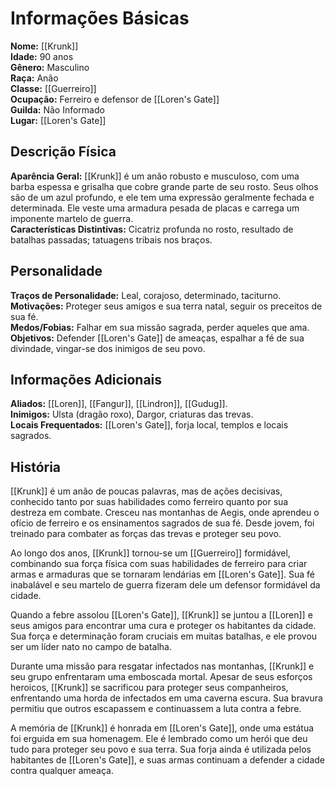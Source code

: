 # Informações Básicas
**Nome:** [[Krunk]]  
**Idade:** 90 anos  
**Gênero:** Masculino  
**Raça:** Anão  
**Classe:** [[Guerreiro]]  
**Ocupação:** Ferreiro e defensor de [[Loren's Gate]]  
**Guilda:** Não Informado  
**Lugar:** [[Loren's Gate]]

## Descrição Física
**Aparência Geral:** [[Krunk]] é um anão robusto e musculoso, com uma barba espessa e grisalha que cobre grande parte de seu rosto. Seus olhos são de um azul profundo, e ele tem uma expressão geralmente fechada e determinada. Ele veste uma armadura pesada de placas e carrega um imponente martelo de guerra.  
**Características Distintivas:** Cicatriz profunda no rosto, resultado de batalhas passadas; tatuagens tribais nos braços.

## Personalidade
**Traços de Personalidade:** Leal, corajoso, determinado, taciturno.  
**Motivações:** Proteger seus amigos e sua terra natal, seguir os preceitos de sua fé.  
**Medos/Fobias:** Falhar em sua missão sagrada, perder aqueles que ama.  
**Objetivos:** Defender [[Loren's Gate]] de ameaças, espalhar a fé de sua divindade, vingar-se dos inimigos de seu povo.

## Informações Adicionais
**Aliados:** [[Loren]], [[Fangur]], [[Lindron]], [[Gudug]].  
**Inimigos:** Ulsta (dragão roxo), Dargor, criaturas das trevas.  
**Locais Frequentados:** [[Loren's Gate]], forja local, templos e locais sagrados.

## História
[[Krunk]] é um anão de poucas palavras, mas de ações decisivas, conhecido tanto por suas habilidades como ferreiro quanto por sua destreza em combate. Cresceu nas montanhas de Aegis, onde aprendeu o ofício de ferreiro e os ensinamentos sagrados de sua fé. Desde jovem, foi treinado para combater as forças das trevas e proteger seu povo.

Ao longo dos anos, [[Krunk]] tornou-se um [[Guerreiro]] formidável, combinando sua força física com suas habilidades de ferreiro para criar armas e armaduras que se tornaram lendárias em [[Loren's Gate]]. Sua fé inabalável e seu martelo de guerra fizeram dele um defensor formidável da cidade.

Quando a febre assolou [[Loren's Gate]], [[Krunk]] se juntou a [[Loren]] e seus amigos para encontrar uma cura e proteger os habitantes da cidade. Sua força e determinação foram cruciais em muitas batalhas, e ele provou ser um líder nato no campo de batalha.

Durante uma missão para resgatar infectados nas montanhas, [[Krunk]] e seu grupo enfrentaram uma emboscada mortal. Apesar de seus esforços heroicos, [[Krunk]] se sacrificou para proteger seus companheiros, enfrentando uma horda de infectados em uma caverna escura. Sua bravura permitiu que outros escapassem e continuassem a luta contra a febre.

A memória de [[Krunk]] é honrada em [[Loren's Gate]], onde uma estátua foi erguida em sua homenagem. Ele é lembrado como um herói que deu tudo para proteger seu povo e sua terra. Sua forja ainda é utilizada pelos habitantes de [[Loren's Gate]], e suas armas continuam a defender a cidade contra qualquer ameaça.
